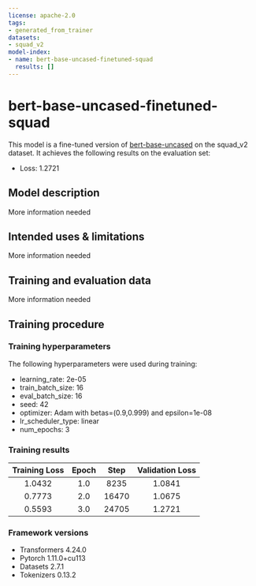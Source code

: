 ```yaml
---
license: apache-2.0
tags:
- generated_from_trainer
datasets:
- squad_v2
model-index:
- name: bert-base-uncased-finetuned-squad
  results: []
---
```


<!-- This model card has been generated automatically according to the information the Trainer had access to. You
should probably proofread and complete it, then remove this comment. -->

# bert-base-uncased-finetuned-squad

This model is a fine-tuned version of [bert-base-uncased](https://huggingface.co/bert-base-uncased) on the squad_v2 dataset.
It achieves the following results on the evaluation set:
- Loss: 1.2721

## Model description

More information needed

## Intended uses & limitations

More information needed

## Training and evaluation data

More information needed

## Training procedure

### Training hyperparameters

The following hyperparameters were used during training:
- learning_rate: 2e-05
- train_batch_size: 16
- eval_batch_size: 16
- seed: 42
- optimizer: Adam with betas=(0.9,0.999) and epsilon=1e-08
- lr_scheduler_type: linear
- num_epochs: 3

### Training results

| Training Loss | Epoch | Step  | Validation Loss |
|:-------------:|:-----:|:-----:|:---------------:|
| 1.0432        | 1.0   | 8235  | 1.0841          |
| 0.7773        | 2.0   | 16470 | 1.0675          |
| 0.5593        | 3.0   | 24705 | 1.2721          |


### Framework versions

- Transformers 4.24.0
- Pytorch 1.11.0+cu113
- Datasets 2.7.1
- Tokenizers 0.13.2
